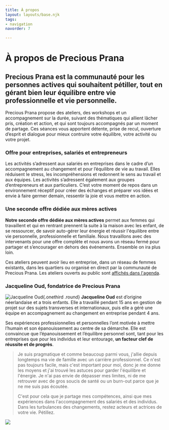 ```yaml
---
title: À propos
layout: layouts/base.njk
tags:
- navigation
navorder: 7

---
```

# À propos de Precious Prana

## **Precious Prana** est la communauté pour **les personnes actives qui souhaitent pétiller**, tout en gérant bien leur équilibre entre vie professionnelle et vie personnelle.

Precious Prana propose des ateliers, des workshops et un accompagnement sur la durée, suivant des thématiques qui allient lâcher pris, création et action, et qui sont toujours accompagnés par un moment de partage. Ces séances vous apportent détente, prise de recul, ouverture d’esprit et dialogue pour mieux contruire votre équilibre, votre activité ou votre projet.

### Offre pour entreprises, salariés et entrepreneurs

Les activités s’adressent aux salariés en entreprises dans le cadre d’un accompagnement au changement et pour l’équilibre de vie au travail. Elles réduisent le stress, les incompréhensions et redonnent le sens au travail et aux équipes. Les activités s’adressent également aux groupes d’entrepreneurs et aux particuliers. C’est votre moment de repos dans un environnement réceptif pour créer des échanges et préparer vos idées et envie à faire germer demain, ressentir la joie et vous mettre en action.

### Une seconde offre dédiée aux mères actives

**Notre seconde offre dédiée aux mères actives** permet aux femmes qui travaillent et qui en rentrant  prennent la suite à la maison avec les enfant, de se ressourcer, de savoir auto-gérer leur énergie et réussir l'équilibre entre vie personnelle, professionnelle et familiale. Nous travaillons avec des intervenants pour une offre complète et nous avons un réseau fermé pour partager et s’encourager en dehors des événements. Ensemble on ira plus loin.

Ces ateliers peuvent avoir lieu en entreprise, dans un réseau de femmes existants, dans les quartiers ou organisé en direct par la communauté de Precious Prana. Les ateliers ouverts au public sont [affichés dans l'agenda]().

### Jacqueline Oud, fondatrice de Precious Prana

![Jacqueline Oud](/images/portraits/jacqueline-oud.jpg){.onethird .round}
**Jacqueline Oud** est d’origine néerlandaise et a trois enfants. Elle a travaillé pendant 15 ans en gestion de projet sur des sujets transverses et internationaux, puis elle a géré une équipe en accompagnement au changement en entreprise pendant 4 ans.

Ses expériences professionnelles et personnelles l’ont motivée à mettre l’humain et son épanouissement au centre de sa démarche. Elle est convaincue que l’épanouissement et l’équilibre personnel sont, tant pour les entreprises que pour les individus et leur entourage, **un facteur clef de réussite et de progrès**.

> Je suis pragmatique et comme beaucoup parmi vous, j'allie depuis longtemps ma vie de famille avec un carrière professionnel. Ce n'est pas toujours facile, mais c'est important pour moi, donc je me donne les moyens et j'ai trouvé les astuces pour garder l'équilibre et l'énergie. Je n'ai pas envie de dépasser mes limites, ni de me retrouver avec de gros soucis de santé ou un burn-out parce que je ne me suis pas écoutée. 
>
> C'est pour cela que je partage mes compétences, ainsi que mes expériences dans l'accompagnement des salariés et des individus. Dans les turbulances des changements, restez acteurs et actrices de votre vie. Pétillez.

![](/images/illustrations/woman-blowing-glitters-on-her-hands.jpg)